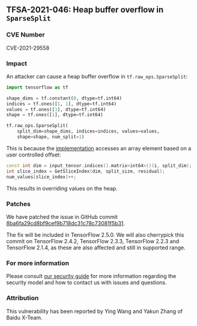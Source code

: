 ## TFSA-2021-046: Heap buffer overflow in `SparseSplit`

### CVE Number
CVE-2021-29558

### Impact
An attacker can cause a heap buffer overflow in `tf.raw_ops.SparseSplit`:

```python
import tensorflow as tf

shape_dims = tf.constant(0, dtype=tf.int64)
indices = tf.ones([1, 1], dtype=tf.int64)
values = tf.ones([1], dtype=tf.int64)
shape = tf.ones([1], dtype=tf.int64)

tf.raw_ops.SparseSplit(
    split_dim=shape_dims, indices=indices, values=values,
    shape=shape, num_split=1)
```

This is because the
[implementation](https://github.com/tensorflow/tensorflow/blob/699bff5d961f0abfde8fa3f876e6d241681fbef8/tensorflow/core/util/sparse/sparse_tensor.h#L528-L530)
accesses an array element based on a user controlled offset:

```cc
const int dim = input_tensor.indices().matrix<int64>()(i, split_dim);
int slice_index = GetSliceIndex(dim, split_size, residual);
num_values[slice_index]++;
```

This results in overriding values on the heap.

### Patches
We have patched the issue in GitHub commit
[8ba6fa29cd8bf9cef9b718dc31c78c73081f5b31](https://github.com/tensorflow/tensorflow/commit/8ba6fa29cd8bf9cef9b718dc31c78c73081f5b31).

The fix will be included in TensorFlow 2.5.0. We will also cherrypick this
commit on TensorFlow 2.4.2, TensorFlow 2.3.3, TensorFlow 2.2.3 and TensorFlow
2.1.4, as these are also affected and still in supported range.

### For more information
Please consult [our security
guide](https://github.com/tensorflow/tensorflow/blob/master/SECURITY.md) for
more information regarding the security model and how to contact us with issues
and questions.

### Attribution
This vulnerability has been reported by Ying Wang and Yakun Zhang of Baidu
X-Team.
